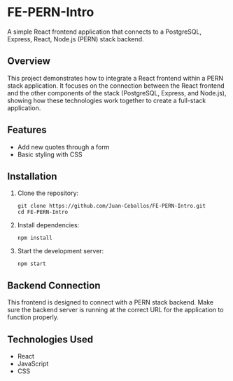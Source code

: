# FE-PERN-Intro

A simple React frontend application that connects to a PostgreSQL, Express, React, Node.js (PERN) stack backend.

## Overview

This project demonstrates how to integrate a React frontend within a PERN stack application. It focuses on the connection between the React frontend and the other components of the stack (PostgreSQL, Express, and Node.js), showing how these technologies work together to create a full-stack application.

## Features

- Add new quotes through a form
- Basic styling with CSS

## Installation

1. Clone the repository:
   ```
   git clone https://github.com/Juan-Ceballos/FE-PERN-Intro.git
   cd FE-PERN-Intro
   ```

2. Install dependencies:
   ```
   npm install
   ```

3. Start the development server:
   ```
   npm start
   ```

## Backend Connection

This frontend is designed to connect with a PERN stack backend. Make sure the backend server is running at the correct URL for the application to function properly.

## Technologies Used

- React
- JavaScript
- CSS
